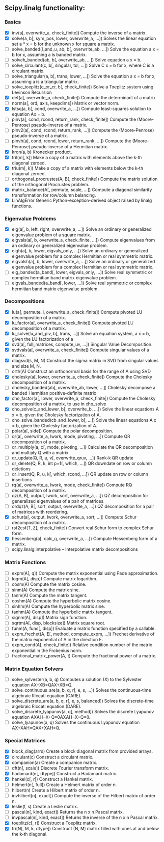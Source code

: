## Scipy.linalg functionality:

### Basics

- [x] inv(a[, overwrite_a, check_finite])	Compute the inverse of a matrix.
- [x] solve(a, b[, sym_pos, lower, overwrite_a, ...])	Solves the linear equation set a * x = b for the unknown x for square a matrix.
- [ ] solve_banded(l_and_u, ab, b[, overwrite_ab, ...])	Solve the equation a x = b for x, assuming a is banded matrix.
- [ ] solveh_banded(ab, b[, overwrite_ab, ...])	Solve equation a x = b.
- [ ] solve_circulant(c, b[, singular, tol, ...])	Solve C x = b for x, where C is a circulant matrix.
- [ ] solve_triangular(a, b[, trans, lower, ...])	Solve the equation a x = b for x, assuming a is a triangular matrix.
- [ ] solve_toeplitz(c_or_cr, b[, check_finite])	Solve a Toeplitz system using Levinson Recursion
- [x] det(a[, overwrite_a, check_finite])	Compute the determinant of a matrix
- [ ] norm(a[, ord, axis, keepdims])	Matrix or vector norm.
- [x] lstsq(a, b[, cond, overwrite_a, ...])	Compute least-squares solution to equation Ax = b.
- [ ] pinv(a[, cond, rcond, return_rank, check_finite])	Compute the (Moore-Penrose) pseudo-inverse of a matrix.
- [ ] pinv2(a[, cond, rcond, return_rank, ...])	Compute the (Moore-Penrose) pseudo-inverse of a matrix.
- [ ] pinvh(a[, cond, rcond, lower, return_rank, ...])	Compute the (Moore-Penrose) pseudo-inverse of a Hermitian matrix.
- [x] kron(a, b)	Kronecker product.
- [x] tril(m[, k])	Make a copy of a matrix with elements above the k-th diagonal zeroed.
- [x] triu(m[, k])	Make a copy of a matrix with elements below the k-th diagonal zeroed.
- [ ] orthogonal_procrustes(A, B[, check_finite])	Compute the matrix solution of the orthogonal Procrustes problem.
- [x] matrix_balance(A[, permute, scale, ...])	Compute a diagonal similarity transformation for row/column balancing.
- [x] LinAlgError	Generic Python-exception-derived object raised by linalg functions.

### Eigenvalue Problems

- [x] eig(a[, b, left, right, overwrite_a, ...])	Solve an ordinary or generalized eigenvalue problem of a square matrix.
- [x] eigvals(a[, b, overwrite_a, check_finite, ...])	Compute eigenvalues from an ordinary or generalized eigenvalue problem.
- [x] eigh(a[, b, lower, eigvals_only, ...])	Solve an ordinary or generalized eigenvalue problem for a complex Hermitian or real symmetric matrix.
- [x] eigvalsh(a[, b, lower, overwrite_a, ...])	Solve an ordinary or generalized eigenvalue problem for a complex Hermitian or real symmetric matrix.
- [ ] eig_banded(a_band[, lower, eigvals_only, ...])	Solve real symmetric or complex hermitian band matrix eigenvalue problem.
- [ ] eigvals_banded(a_band[, lower, ...])	Solve real symmetric or complex hermitian band matrix eigenvalue problem.

### Decompositions

- [x] lu(a[, permute_l, overwrite_a, check_finite])	Compute pivoted LU decomposition of a matrix.
- [x] lu_factor(a[, overwrite_a, check_finite])	Compute pivoted LU decomposition of a matrix.
- [x] lu_solve(lu_and_piv, b[, trans, ...])	Solve an equation system, a x = b, given the LU factorization of a
- [x] svd(a[, full_matrices, compute_uv, ...])	Singular Value Decomposition.
- [x] svdvals(a[, overwrite_a, check_finite])	Compute singular values of a matrix.
- [x] diagsvd(s, M, N)	Construct the sigma matrix in SVD from singular values and size M, N.
- [ ] orth(A)	Construct an orthonormal basis for the range of A using SVD
- [x] cholesky(a[, lower, overwrite_a, check_finite])	Compute the Cholesky decomposition of a matrix.
- [ ] cholesky_banded(ab[, overwrite_ab, lower, ...])	Cholesky decompose a banded Hermitian positive-definite matrix
- [x] cho_factor(a[, lower, overwrite_a, check_finite])	Compute the Cholesky decomposition of a matrix, to use in cho_solve
- [x] cho_solve(c_and_lower, b[, overwrite_b, ...])	Solve the linear equations A x = b, given the Cholesky factorization of A.
- [ ] cho_solve_banded(cb_and_lower, b[, ...])	Solve the linear equations A x = b, given the Cholesky factorization of A.
- [ ] polar(a[, side])	Compute the polar decomposition.
- [ ] qr(a[, overwrite_a, lwork, mode, pivoting, ...])	Compute QR decomposition of a matrix.
- [ ] qr_multiply(a, c[, mode, pivoting, ...])	Calculate the QR decomposition and multiply Q with a matrix.
- [ ] qr_update(Q, R, u, v[, overwrite_qruv, ...])	Rank-k QR update
- [ ] qr_delete(Q, R, k, int p=1[, which, ...])	QR downdate on row or column deletions
- [ ] qr_insert(Q, R, u, k[, which, rcond, ...])	QR update on row or column insertions
- [ ] rq(a[, overwrite_a, lwork, mode, check_finite])	Compute RQ decomposition of a matrix.
- [ ] qz(A, B[, output, lwork, sort, overwrite_a, ...])	QZ decomposition for generalized eigenvalues of a pair of matrices.
- [ ] ordqz(A, B[, sort, output, overwrite_a, ...])	QZ decomposition for a pair of matrices with reordering.
- [x] schur(a[, output, lwork, overwrite_a, sort, ...])	Compute Schur decomposition of a matrix.
- [ ] rsf2csf(T, Z[, check_finite])	Convert real Schur form to complex Schur form.
- [x] hessenberg(a[, calc_q, overwrite_a, ...])	Compute Hessenberg form of a matrix.
- [ ] scipy.linalg.interpolative – Interpolative matrix decompositions

### Matrix Functions

- [ ] expm(A[, q])	Compute the matrix exponential using Pade approximation.
- [ ] logm(A[, disp])	Compute matrix logarithm.
- [ ] cosm(A)	Compute the matrix cosine.
- [ ] sinm(A)	Compute the matrix sine.
- [ ] tanm(A)	Compute the matrix tangent.
- [ ] coshm(A)	Compute the hyperbolic matrix cosine.
- [ ] sinhm(A)	Compute the hyperbolic matrix sine.
- [ ] tanhm(A)	Compute the hyperbolic matrix tangent.
- [ ] signm(A[, disp])	Matrix sign function.
- [ ] sqrtm(A[, disp, blocksize])	Matrix square root.
- [ ] funm(A, func[, disp])	Evaluate a matrix function specified by a callable.
- [ ] expm_frechet(A, E[, method, compute_expm, ...])	Frechet derivative of the matrix exponential of A in the direction E.
- [ ] expm_cond(A[, check_finite])	Relative condition number of the matrix exponential in the Frobenius norm.
- [ ] fractional_matrix_power(A, t)	Compute the fractional power of a matrix.

### Matrix Equation Solvers

- [ ] solve_sylvester(a, b, q)	Computes a solution (X) to the Sylvester equation AX+XB=QAX+XB=Q.
- [ ] solve_continuous_are(a, b, q, r[, e, s, ...])	Solves the continuous-time algebraic Riccati equation (CARE).
- [ ] solve_discrete_are(a, b, q, r[, e, s, balanced])	Solves the discrete-time algebraic Riccati equation (DARE).
- [ ] solve_discrete_lyapunov(a, q[, method])	Solves the discrete Lyapunov equation AXAH−X+Q=0AXAH−X+Q=0.
- [ ] solve_lyapunov(a, q)	Solves the continuous Lyapunov equation AX+XAH=QAX+XAH=Q.

### Special Matrices

- [x] block_diag(arrs)	Create a block diagonal matrix from provided arrays.
- [x] circulant(c)	Construct a circulant matrix.
- [x] companion(a)	Create a companion matrix.
- [ ] dft(n[, scale])	Discrete Fourier transform matrix.
- [x] hadamard(n[, dtype])	Construct a Hadamard matrix.
- [x] hankel(c[, r])	Construct a Hankel matrix.
- [ ] helmert(n[, full])	Create a Helmert matrix of order n.
- [ ] hilbert(n)	Create a Hilbert matrix of order n.
- [ ] invhilbert(n[, exact])	Compute the inverse of the Hilbert matrix of order n.
- [x] leslie(f, s)	Create a Leslie matrix.
- [ ] pascal(n[, kind, exact])	Returns the n x n Pascal matrix.
- [ ] invpascal(n[, kind, exact])	Returns the inverse of the n x n Pascal matrix.
- [x] toeplitz(c[, r])	Construct a Toeplitz matrix.
- [x] tri(N[, M, k, dtype])	Construct (N, M) matrix filled with ones at and below the k-th diagonal.
